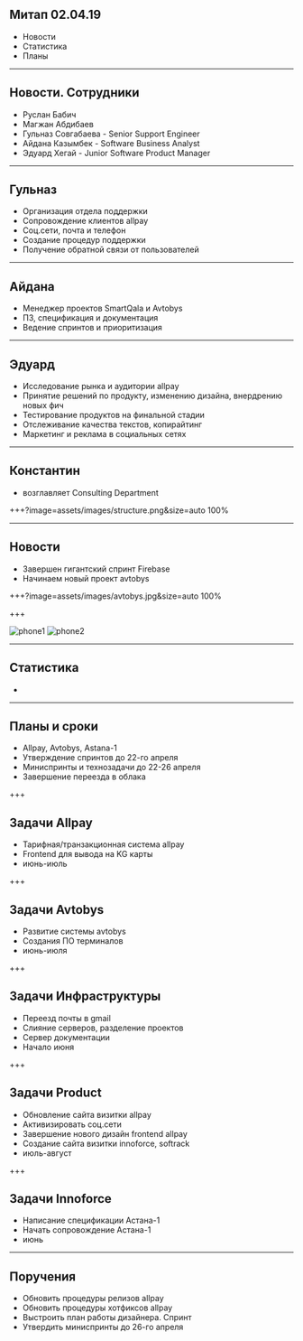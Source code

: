 ## Митап 02.04.19

- Новости
- Статистика
- Планы

---

## Новости. Сотрудники

- Руслан Бабич
- Магжан Абдибаев
- Гульназ Совгабаева - Senior Support Engineer
- Айдана Казымбек - Software Business Analyst
- Эдуард Хегай -  Junior Software Product Manager

---

## Гульназ

- Организация отдела поддержки
- Сопровождение клиентов allpay
- Соц.сети, почта и телефон
- Создание процедур поддержки
- Получение обратной связи от пользователей

---

## Айдана

- Менеджер проектов SmartQala и Avtobys
- ПЗ, спецификация и документация
- Ведение спринтов и приоритизация

---

## Эдуард

- Исследование рынка и аудитории allpay
- Принятие решений по продукту, изменению дизайна, внердрению новых фич
- Тестирование продуктов на финальной стадии
- Отслеживание качества текстов, копирайтинг
- Маркетинг и реклама в социальных сетях

---

## Константин

- возглавляет Consulting Department

+++?image=assets/images/structure.png&size=auto 100%

---

## Новости

- Завершен гигантский спринт Firebase
- Начинаем новый проект avtobys

+++?image=assets/images/avtobys.jpg&size=auto 100%

+++

![phone1](assets/images/phone1.png)
![phone2](assets/images/phone2.png)

---

## Статистика

- 

---


## Планы и сроки

- Allpay, Avtobys, Astana-1
- Утверждение спринтов до 22-го апреля
- Миниспринты и технозадачи до 22-26 апреля
- Завершение переезда в облака

+++

## Задачи Allpay

- Тарифная/транзакционная система allpay
- Frontend для вывода на KG карты
- июнь-июль

+++

## Задачи Avtobys

- Развитие системы avtobys
- Создания ПО терминалов
- июнь-июля

+++

## Задачи Инфраструктуры

- Переезд почты в gmail
- Слияние серверов, разделение проектов
- Сервер документации
- Начало июня

+++

## Задачи Product

- Обновление сайта визитки allpay
- Активизировать соц.сети
- Завершение нового дизайн frontend allpay
- Создание сайта визитки innoforce, softrack
- июль-август

+++

## Задачи Innoforce

- Написание спецификации Астана-1
- Начать сопровождение Астана-1
- июнь

---

## Поручения

- Обновить процедуры релизов allpay
- Обновить процедуры хотфиксов allpay
- Выстроить план работы дизайнера. Спринт
- Утвердить миниспринты до 26-го апреля

